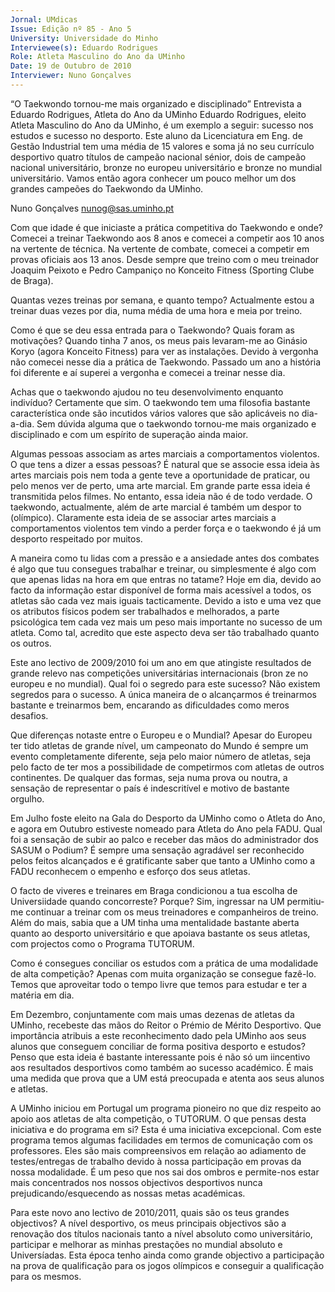 ```yaml
---
Jornal: UMdicas
Issue: Edição nº 85 - Ano 5
University: Universidade do Minho
Interviewee(s): Eduardo Rodrigues
Role: Atleta Masculino do Ano da UMinho
Date: 19 de Outubro de 2010
Interviewer: Nuno Gonçalves
---
```


“O Taekwondo tornou-me mais organizado e disciplinado”
Entrevista a Eduardo Rodrigues, Atleta do Ano da UMinho
Eduardo Rodrigues, eleito Atleta Masculino do Ano da UMinho, é
um exemplo a seguir: sucesso nos estudos e sucesso no
desporto. Este aluno da Licenciatura em Eng. de Gestão Industrial
tem uma média de 15 valores e soma já no seu currículo desportivo quatro
títulos de campeão nacional sénior, dois de campeão nacional
universitário, bronze no europeu universitário e bronze no mundial
universitário. Vamos então agora conhecer um pouco melhor um dos
grandes campeões do Taekwondo da UMinho.

Nuno Gonçalves
nunog@sas.uminho.pt

Com que idade é que iniciaste a
prática competitiva do
Taekwondo e onde?
Comecei a treinar
Taekwondo aos 8 anos
e comecei a competir
aos 10 anos na vertente
de técnica.
Na vertente de combate, comecei a
competir em provas oficiais aos 13
anos. Desde sempre que treino
com o meu treinador Joaquim
Peixoto e Pedro Campaniço no
Konceito Fitness (Sporting Clube
de Braga).

Quantas vezes treinas por
semana, e quanto tempo?
Actualmente estou a treinar duas
vezes por dia, numa média de uma
hora e meia por treino.

Como é que se deu essa entrada
para o Taekwondo? Quais foram
as motivações?
Quando tinha 7 anos, os meus pais
levaram-me ao Ginásio Koryo
(agora Konceito Fitness) para ver
as instalações. Devido à vergonha
não comecei nesse dia a prática de
Taekwondo. Passado um ano a
história foi diferente e aí superei a
vergonha e comecei a treinar
nesse dia.

Achas que o taekwondo ajudou no
teu desenvolvimento enquanto
indivíduo?
Certamente que sim. O taekwondo
tem uma filosofia bastante
característica onde são incutidos
vários valores que são aplicáveis
no dia-a-dia.
Sem dúvida alguma que
o taekwondo tornou-me
mais organizado e
disciplinado e com um
espírito de superação
ainda maior.

Algumas pessoas associam as
artes marciais a
comportamentos violentos. O
que tens a dizer a essas pessoas?
É natural que se associe essa ideia
às artes marciais pois nem toda a
gente teve a oportunidade de
praticar, ou pelo menos ver de
perto, uma arte marcial. Em
grande parte essa ideia é
transmitida pelos filmes. No
entanto, essa ideia não é de todo
verdade. O taekwondo,
actualmente, além de arte marcial
é também um despor to
(olímpico).
Claramente esta ideia
de se associar artes
marciais a
comportamentos
violentos tem vindo a
perder força e o
taekwondo é já um
desporto respeitado por
muitos.

A maneira como tu lidas com a
pressão e a ansiedade antes dos
combates é algo que tuu
consegues trabalhar e treinar, ou
simplesmente é algo com que
apenas lidas na hora em que
entras no tatame?
Hoje em dia, devido ao facto da
informação estar disponível de
forma mais acessível a todos, os
atletas são cada vez mais iguais
tacticamente. Devido a isto e uma
vez que os atributos físicos podem
ser trabalhados e melhorados, a
parte psicológica tem cada vez
mais um peso mais importante no
sucesso de um atleta. Como tal,
acredito que este aspecto deva ser
tão trabalhado quanto os outros.

Este ano lectivo de 2009/2010 foi
um ano em que atingiste
resultados de grande relevo nas
competições universitárias
internacionais (bron ze no
europeu e no mundial). Qual foi o
segredo para este sucesso?
Não existem segredos para o
sucesso.
A única maneira de o
alcançarmos é
treinarmos bastante e
treinarmos bem,
encarando as
dificuldades como
meros desafios.

Que diferenças notaste entre o
Europeu e o Mundial?
Apesar do Europeu ter tido atletas
de grande nível, um campeonato
do Mundo é sempre um evento
completamente diferente, seja
pelo maior número de atletas, seja
pelo facto de ter mos a
possibilidade de competirmos
com atletas de outros continentes.
De qualquer das formas, seja
numa prova ou noutra, a sensação
de representar o país é
indescritível e motivo de bastante
orgulho.

Em Julho foste eleito na Gala do
Desporto da UMinho como o
Atleta do Ano, e agora em Outubro
estiveste nomeado para Atleta do
Ano pela FADU. Qual foi a
sensação de subir ao palco e
receber das mãos do
administrador dos SASUM o
Podium?
É sempre uma sensação
agradável ser reconhecido pelos
feitos alcançados e é gratificante
saber que tanto a UMinho como a
FADU reconhecem o empenho e
esforço dos seus atletas.

O facto de viveres e treinares em
Braga condicionou a tua escolha
de Universiidade quando 
concorreste? Porque?
Sim, ingressar na UM permitiu-me
continuar a treinar com os meus
treinadores e companheiros de
treino.
Além do mais, sabia
que a UM tinha uma
mentalidade bastante
aberta quanto ao
desporto universitário e
que apoiava bastante
os seus atletas, com
projectos como o
Programa TUTORUM.

Como é consegues conciliar os
estudos com a prática de uma
modalidade de alta competição?
Apenas com muita organização se
consegue fazê-lo. Temos que
aproveitar todo o tempo livre que
temos para estudar e ter a matéria
em dia.

Em Dezembro, conjuntamente
com mais umas dezenas de
atletas da UMinho, recebeste das
mãos do Reitor o Prémio de Mérito
Desportivo. Que importância
atribuis a este reconhecimento
dado pela UMinho aos seus
alunos que conseguem conciliar
de forma positiva desporto e
estudos?
Penso que esta ideia é bastante
interessante pois é não só um
iincentivo aos resultados
desportivos como também ao
sucesso académico.
É mais uma medida que
prova que a UM está
preocupada e atenta
aos seus alunos e
atletas.

A UMinho iniciou em Portugal um
programa pioneiro no que diz
respeito ao apoio aos atletas de
alta competição, o TUTORUM. O
que pensas desta iniciativa e do
programa em si?
Esta é uma iniciativa excepcional.
Com este programa temos
algumas facilidades em termos de
comunicação com os professores.
Eles são mais compreensivos em
relação ao adiamento de 
testes/entregas de trabalho
devido à nossa participação em
provas da nossa modalidade. É um
peso que nos sai dos ombros e
permite-nos estar mais
concentrados nos nossos
objectivos desportivos nunca
prejudicando/esquecendo as
nossas metas académicas.

Para este novo ano lectivo de
2010/2011, quais são os teus
grandes objectivos?
A nível desportivo, os meus
principais objectivos são a
renovação dos títulos nacionais
tanto a nível absoluto como
universitário, participar e
melhorar as minhas prestações no
mundial absoluto e Universíadas.
Esta época tenho ainda
como grande objectivo a
participação na prova de
qualificação para os
jogos olímpicos e
conseguir a qualificação
para os mesmos.